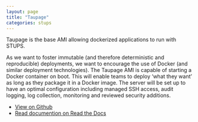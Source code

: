 ```yaml
---
layout: page
title: "Taupage"
categories: stups
---
```


Taupage is the base AMI allowing dockerized applications to run with STUPS.

As we want to foster immutable (and therefore deterministic and reproducible) deployments, we want to encourage the use of Docker (and similar deployment technologies). The Taupage AMI is capable of starting a Docker container on boot. This will enable teams to deploy ‘what they want’ as long as they package it in a Docker image. The server will be set up to have an optimal configuration including managed SSH access, audit logging, log collection, monitoring and reviewed security additions.

* [View on Github](https://github.com/zalando-stups/taupage)
* [Read documention on Read the Docs](//docs.stups.io/en/latest/components/taupage.html)
